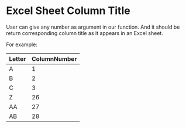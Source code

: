 # Excel Sheet Column Title

User can give any number as argument in our function. And it should be return
corresponding column title as it appears in an Excel sheet.

For example:

| Letter | ColumnNumber |
| ------ | ------------ |
| A      | 1            |
| B      | 2            |
| C      | 3            |
| Z      | 26           |
| AA     | 27           |
| AB     | 28           |
